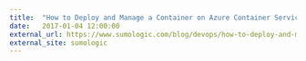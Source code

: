```yaml
---
title:  "How to Deploy and Manage a Container on Azure Container Service"
date:   2017-01-04 12:00:00
external_url: https://www.sumologic.com/blog/devops/how-to-deploy-and-manage-a-container-on-azure-container-service/
external_site: sumologic
---
```


